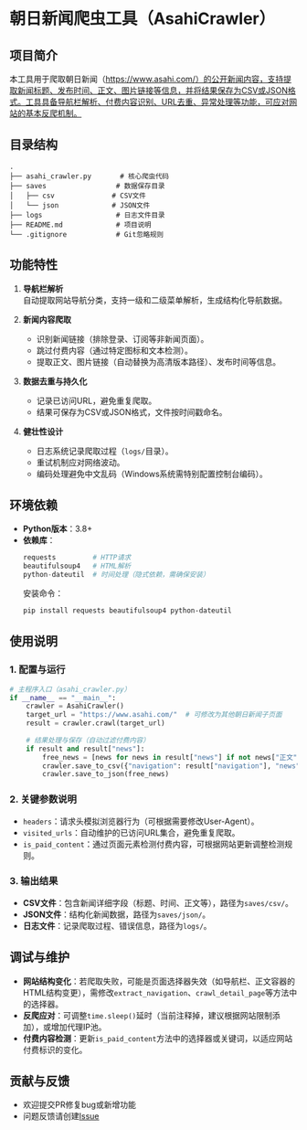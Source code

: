 
# 朝日新闻爬虫工具（AsahiCrawler）

## 项目简介
本工具用于爬取朝日新闻（https://www.asahi.com/）的公开新闻内容，支持提取新闻标题、发布时间、正文、图片链接等信息，并将结果保存为CSV或JSON格式。工具具备导航栏解析、付费内容识别、URL去重、异常处理等功能，可应对网站的基本反爬机制。


## 目录结构
```
.
├── asahi_crawler.py       # 核心爬虫代码
├── saves                 # 数据保存目录
│   ├── csv              # CSV文件
│   └── json             # JSON文件
├── logs                  # 日志文件目录
├── README.md             # 项目说明
└── .gitignore            # Git忽略规则
```


## 功能特性
1. **导航栏解析**  
   自动提取网站导航分类，支持一级和二级菜单解析，生成结构化导航数据。

2. **新闻内容爬取**  
   - 识别新闻链接（排除登录、订阅等非新闻页面）。  
   - 跳过付费内容（通过特定图标和文本检测）。  
   - 提取正文、图片链接（自动替换为高清版本路径）、发布时间等信息。  

3. **数据去重与持久化**  
   - 记录已访问URL，避免重复爬取。  
   - 结果可保存为CSV或JSON格式，文件按时间戳命名。  

4. **健壮性设计**  
   - 日志系统记录爬取过程（`logs/`目录）。  
   - 重试机制应对网络波动。  
   - 编码处理避免中文乱码（Windows系统需特别配置控制台编码）。  


## 环境依赖
- **Python版本**：3.8+  
- **依赖库**：  
  ```python
  requests         # HTTP请求
  beautifulsoup4   # HTML解析
  python-dateutil  # 时间处理（隐式依赖，需确保安装）
  ```  
  安装命令：  
  ```bash
  pip install requests beautifulsoup4 python-dateutil
  ```


## 使用说明
### 1. 配置与运行
```python
# 主程序入口（asahi_crawler.py）
if __name__ == "__main__":
    crawler = AsahiCrawler()
    target_url = "https://www.asahi.com/"  # 可修改为其他朝日新闻子页面
    result = crawler.crawl(target_url)
    
    # 结果处理与保存（自动过滤付费内容）
    if result and result["news"]:
        free_news = [news for news in result["news"] if not news["正文"].startswith("[付费内容")]
        crawler.save_to_csv({"navigation": result["navigation"], "news": free_news})
        crawler.save_to_json(free_news)
```

### 2. 关键参数说明
- `headers`：请求头模拟浏览器行为（可根据需要修改User-Agent）。  
- `visited_urls`：自动维护的已访问URL集合，避免重复爬取。  
- `is_paid_content`：通过页面元素检测付费内容，可根据网站更新调整检测规则。  

### 3. 输出结果
- **CSV文件**：包含新闻详细字段（标题、时间、正文等），路径为`saves/csv/`。  
- **JSON文件**：结构化新闻数据，路径为`saves/json/`。  
- **日志文件**：记录爬取过程、错误信息，路径为`logs/`。  


## 调试与维护
- **网站结构变化**：若爬取失败，可能是页面选择器失效（如导航栏、正文容器的HTML结构变更），需修改`extract_navigation`、`crawl_detail_page`等方法中的选择器。  
- **反爬应对**：可调整`time.sleep()`延时（当前注释掉，建议根据网站限制添加），或增加代理IP池。  
- **付费内容检测**：更新`is_paid_content`方法中的选择器或关键词，以适应网站付费标识的变化。  


## 贡献与反馈
- 欢迎提交PR修复bug或新增功能  
- 问题反馈请创建[Issue](https://github.com/wangyuze18/newscraper/issues)  

